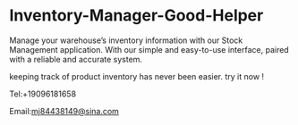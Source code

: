 # Inventory-Manager-Good-Helper

Manage your warehouse’s inventory information with our Stock Management application. With our simple and easy-to-use interface, paired with a reliable and accurate system.

keeping track of product inventory has never been easier.  try it now !

Tel:+19096181658

Email:mj84438149@sina.com
